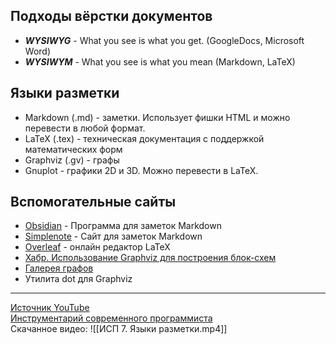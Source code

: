 ## Подходы вёрстки документов
- ***WYSIWYG*** - What you see is what you get. (GoogleDocs, Microsoft Word)
- ***WYSIWYM*** - What you see is what you mean (Markdown, LaTeX)
## Языки разметки
- Markdown (.md) - заметки. Использует фишки HTML и можно перевести в любой формат.
- LaTeX (.tex) - техническая документация с поддержкой математических форм
- Graphviz (.gv) - графы
- Gnuplot - графики 2D и 3D. Можно перевести в LaTeX.
## Вспомогательные сайты
- [Obsidian](https://obsidian.md/) - Программа для заметок Markdown
- [Simplenote](https://app.simplenote.com/) - Сайт для заметок Markdown
- [Overleaf](https://www.overleaf.com/) - онлайн редактор LaTeX
- [Хабр. Использование Graphviz для построения блок-схем](https://habr.com/ru/articles/337078/)
- [Галерея графов](https://graphviz.org/gallery/)
- Утилита dot для Graphviz

---
[Источник YouTube](https://www.youtube.com/watch?v=c_dUxYHOnkQ&t=2178s)  
[Инструментарий современного программиста](https://www.youtube.com/watch?v=cUgJd-TaJ-8&list=PLvlXwdZfiHt-yuxOLvTlAW-SLPNP9vyE_)  
Скачанное видео:
![[ИСП 7. Языки разметки.mp4]]